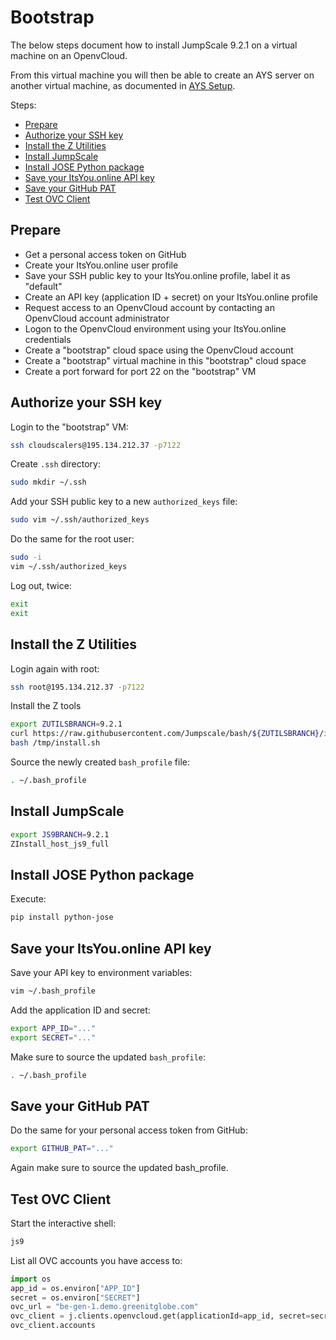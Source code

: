 # Bootstrap

The below steps document how to install JumpScale 9.2.1 on a virtual machine on an OpenvCloud.

From this virtual machine you will then be able to create an AYS server on another virtual machine, as documented in [AYS Setup](2-ays_setup.md).

Steps:
- [Prepare](#prep)
- [Authorize your SSH key](#authorize)
- [Install the Z Utilities](#install-bash-tools)
- [Install JumpScale](#install-jumpscale)
- [Install JOSE Python package](#jose)
- [Save your ItsYou.online API key](#api-key)
- [Save your GitHub PAT](#github-pat)
- [Test OVC Client](#test-ovc)

<a id="prep"></a>
## Prepare

- Get a personal access token on GitHub
- Create your ItsYou.online user profile
- Save your SSH public key to your ItsYou.online profile, label it as "default" 
- Create an API key (application ID + secret) on your ItsYou.online profile
- Request access to an OpenvCloud account by contacting an OpenvCloud account administrator
- Logon to the OpenvCloud environment using your ItsYou.online credentials
- Create a "bootstrap" cloud space using the OpenvCloud account
- Create a "bootstrap" virtual machine in this "bootstrap" cloud space
- Create a port forward for port 22 on the "bootstrap" VM

<a id="authorize"></a>
## Authorize your SSH key

Login to the "bootstrap" VM:
```bash
ssh cloudscalers@195.134.212.37 -p7122
```

Create `.ssh` directory:
```bash
sudo mkdir ~/.ssh
```

Add your SSH public key to a new `authorized_keys` file:
```bash
sudo vim ~/.ssh/authorized_keys
```

Do the same for the root user:
```bash
sudo -i
vim ~/.ssh/authorized_keys
```

Log out, twice:
```bash
exit
exit
```

<a id="install-bash-tools"></a>
## Install the Z Utilities

Login again with root:
```bash
ssh root@195.134.212.37 -p7122
```

Install the Z tools
```bash
export ZUTILSBRANCH=9.2.1
curl https://raw.githubusercontent.com/Jumpscale/bash/${ZUTILSBRANCH}/install.sh?$RANDOM > /tmp/install.sh
bash /tmp/install.sh
```

Source the newly created `bash_profile` file:
```bash
. ~/.bash_profile
```

<a id="install-jumpscale"></a>
## Install JumpScale

```bash
export JS9BRANCH=9.2.1
ZInstall_host_js9_full
```

<a id="jose"></a>
## Install JOSE Python package

Execute:
```bash
pip install python-jose
```

<a id="api-key"></a>
## Save your ItsYou.online API key

Save your API key to environment variables:
```bash
vim ~/.bash_profile
```

Add the application ID and secret:
```bash
export APP_ID="..."
export SECRET="..."
```

Make sure to source the updated `bash_profile`:
```bash
. ~/.bash_profile
```

<a id="github-pat"></a>
## Save your GitHub PAT

Do the same for your personal access token from GitHub:
```bash
export GITHUB_PAT="..."
```

Again make sure to source the updated bash_profile.


<a id="test-ovc"></a>
## Test OVC Client

Start the interactive shell:
```bash
js9
````

List all OVC accounts you have access to:
```python
import os
app_id = os.environ["APP_ID"]
secret = os.environ["SECRET"]
ovc_url = "be-gen-1.demo.greenitglobe.com"
ovc_client = j.clients.openvcloud.get(applicationId=app_id, secret=secret, url=ovc_url)
ovc_client.accounts
```